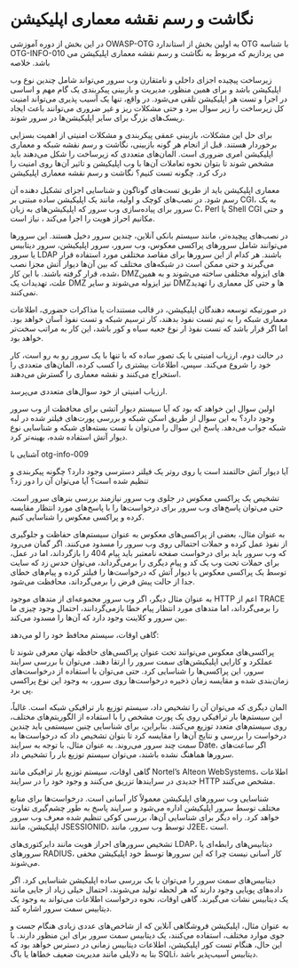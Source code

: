 # نگاشت و رسم نقشه معماری اپلیکیشن

در این بخش از دوره آموزشی OWASP-OTG به اولین بخش از استاندارد OTG با شناسه OTG-INFO-010 می پردازیم که مربوط به نگاشت و رسم نقشه معماری اپلیکیشن می باشد.
خلاصه

زیرساخت پیچیده اجزای داخلی و نامتقارن وب سرور می‌تواند شامل چندین نوع وب اپلیکیشن باشد و برای همین منظور، مدیریت و بازبینی پیکربندی یک گام مهم و اساسی در اجرا و تست هر اپلیکیشن تلقی می‌شود. در واقع، تنها یک آسیب پذیری می‌تواند امنیت کل زیرساخت را زیر سوال ببرد و حتی مشکلات ریز و غیر ضروری می‌توانند باعث ایجاد ریسک‌های بزرگ برای سایر اپلیکیشن‌ها در سرور شوند.

برای حل این مشکلات، بازبینی عمقی پیکربندی و مشکلات امنیتی از اهمیت بسزایی برخوردار هستند. قبل از انجام هر گونه بازبینی، نگاشت و رسم نقشه شبکه و معماری اپلیکیشن امری ضروری است. المان‌های متعددی که زیرساخت را شکل می‌دهند باید مشخص شوند تا بتوان نحوه تعاملات آن‌ها با وب اپلیکیشن و تاثیر آن‌ها روی امنیت را درک کرد.
چگونه تست کنیم؟
نگاشت و رسم نقشه معماری اپلیکیشن

معماری اپلیکیشن باید از طریق تست‌های گوناگون و شناسایی اجزای تشکیل دهنده آن رسم شود. در نصب‌های کوچک و اولیه، مانند یک اپلیکیشن ساده مبتنی بر CGI، به یک سرور برای پیاده‌سازی وب سرور که اپلیکیشن‌های به زبان C، Perl یا Shell CGI و حتی مکانیم احراز هویت را اجرا می‌کند ، نیاز است.

در نصب‌های پیچیده‌تر، مانند سیستم بانکی آنلاین، چندین سرور دخیل هستند. این سرورها می‌توانند شامل سرورهای پراکسی معکوس، وب سرور، سرور اپلیکیشن، سرور دیتابیس یا سرور LDAP باشند. هر کدام از این سرورها برای مقاصد مختلفی مورد استفاده قرار می‌گیرند و حتی ممکن است در شبکه‌های مختلف که بین آن‌ها دیوار آتش مجزا نصب شده، قرار گرفته باشند. با این کار، DMZهای ایزوله مختلفی ساخته می‌شوند و به همین علت، تهدیدات یک DMZ نیز ایزوله می‌شوند و سایر DMZها و حتی کل معماری را تهدید نمی‌کنند.

در صورتیکه توسعه دهندگان اپلیکیشن، در قالب مستندات یا مذاکرات حضوری، اطلاعات معماری شبکه را به تیم تست نفوذ بدهند، کار ترسیم شبکه و تست نفوذ آسان خواهد بود. اما اگر قرار باشد که تست نفوذ ار نوع جعبه سیاه و کور باشد، این کار به مراتب سخت‌تر خواهد بود.

در حالت دوم، ارزیاب امنیتی با یک تصور ساده که با تنها با یک سرور رو به رو است، کار خود را شروع می‌کند. سپس، اطلاعات بیشتری را کسب کرده، المان‌های متعددی را استخراج می‌کنند و نقشه معماری را گسترش می‌دهند.

ارزیاب امنیتی از خود سوال‌های متعددی می‌پرسد.

اولین سوال این خواهد که بود که آیا سیستم دیوار آتشی برای محافظت از وب سرور وجود دارد؟ به این سوال از طریق اسکن شبکه و بررسی پورت‌های فیلتر شده در لبه شبکه جواب می‌دهد. پاسخ این سوال را می‌توان با تست بسته‌های شبکه و شناسایی نوع دیوار آتش استفاده شده، بهینه‌تر کرد.

آشنایی با otg-info-009

آیا دیوار آتش حالتمند است یا روی روتر یک فیلتر دسترسی وجود دارد؟ چگونه پیکربندی و تنظیم شده است؟ آیا می‌توان آن را دور زد؟

تشخیص یک پراکسی معکوس در جلوی وب سرور نیازمند بررسی بنرهای سرور است. حتی می‌توان پاسخ‌های وب سرور برای درخواست‌ها را با پاسخ‌های مورد انتظار مقایسه کرده و پراکسی معکوس را شناسایی کنیم.

به عنوان مثال، بعضی از پراکسی‌های معکوس به عنوان سیستم‌های حفاظت و جلوگیری از نفوذ عمل کرده و حملات احتمالی روی وب سرور را مسدود می‌کنند. اگر گمان می‌رود که وب سرور باید برای درخواست صفحه نامعتبر باید پیام 404 را بازگرداند، اما در عمل، برای حملات تحت وب یک کد و پیام دیگری را برمی‌گرداند، می‌توان حدس زد که سایت توسط یک پراکسی معکوس یا دیوار آتش که درخواست‌ها را فیلتر کرده و پیام‌های خطای جدا از حالت پیش فرض را برمی‌گرداند، محافظت می‌شود.

به عنوان مثال دیگر، اگر وب سرور مجموعه‌ای از متدهای موجود HTTP اعم از TRACE را برمی‌گرداند، اما متدهای مورد انتظار پیام خطا بازمی‌گردانند، احتمال وجود چیزی ما بین سرور و کلاینت وجود دارد که آن‌ها را مسدود می‌کند.

گاهی اوقات، سیستم محافظ خود را لو می‌دهد:

پراکسی‌های معکوس می‌توانند تحت عنوان پراکسی‌های حافظه نهان معرفی شوند تا عملکرد و کارایی اپلیکیشن‌های سمت سرور را ارتقا دهند. می‌توان با بررسی سرایند سرور، این پراکسی‌ها را شناسایی کرد. حتی می‌توان با استفاده از درخواست‌های زمان‌بندی شده و مقایسه زمان ذخیره درخواست‌ها روی سرور، به وجود این نوع پراکسی پی برد.

المان دیگری که می‌توان آن‌ را تشخیص داد، سیستم توزیع بار ترافیکی شبکه است. غالباً، این سیستم‌ها بار ترافیکی روی یک پورت مشخص را با استفاده از الگوریتم‌های مختلف، روی سیستم‌های متعدد توزیع می‌کنند. بنابراین، برای شناسایی چنین سیستمی باید چندین درخواست را بررسی و نتایج آن‌ها را مقایسه کرد تا بتوان تشخیص داد که درخواست‌ها به سمت چند سرور می‌روند. به عنوان مثال، با توجه به سرایند Date، اگر ساعت‌های سرورها هماهنگ نشده باشند، می‌توان سیستم توزیع بار را تشخیص داد.

گاهی اوقات، سیستم توزیع بار ترافیکی مانند Nortel’s Alteon WebSystems، اطلاعات جدیدی در سرایندها تزریق می‌کنند و وجود خود را در سرایند HTTP مشخص می‌کنند.

شناسایی وب سرورهای اپلیکیشن معمولاً کار آسانی است. درخواست‌ها برای منابع مختلف توسط سرور اپلیکیشن اداره می‌شود و سرایند پاسخ به طور چشم‌گیری تفاوت خواهد کرد. راه دیگر برای شناسایی آن‌ها، بررسی کوکی تنظیم شده معرف وب سرور اپلیکیشن، مانند JSESSIONID، توسط وب سرور، مانند J2EE، است.

تشخیص سرورهای احراز هویت مانند دایرکتوری‌های LDAP، دیتابیس‌های رابطه‌ای یا سرورهای RADIUS، کار آسانی نیست چرا که این سرورها توسط خود اپلیکیشن مخفی می‌شوند.

دیتابیس‌های سمت سرور را می‌توان با یک بررسی ساده اپلیکیشن شناسایی کرد. اگر داده‌های پویایی وجود دارند که هر لحظه تولید می‌شوند، احتمال خیلی زیاد از جایی مانند یک دیتابیس نشات می‌گیرند. گاهی اوقات، نحوه درخواست اطلاعات می‌تواند به وجود یک دیتابیس سمت سرور اشاره کند.

به عنوان مثال، اپلیکیشن‌ فروشگاهی آنلاین که از شاخص‌های عددی زیادی هنگام جست و جوی موارد مختلف، استفاده می‌کنند، یک دیتابیس سمت سرور برای این منظور دارند. با این حال، هنگام تست کور اپلیکیشن، اطلاعات دیتابیس زمانی در دسترس خواهد بود که بنا به دلایلی مانند مدیریت ضعیف خطاها یا باگ SQLi، دیتابیس آسیب‌پذیر باشد.
